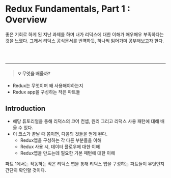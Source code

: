 # Redux Fundamentals, Part 1 : Overview


좋은 기회로 하게 된 지난 과제를 하며 내가 리덕스에 대한 이해가 매우매우 부족하다는 것을 느꼈다.
그래서 리덕스 공식문서를 번역하듯, 하나씩 읽어가며 공부해보고자 한다.

<br/><br/>

***


> #### 💡 무엇을 배울까?
  * Redux는 무엇이며 왜 사용해야하는지
  * Redux app을 구성하는 작은 파트들


## Introduction

- 해당 튜토리얼을 통해 리덕스의 코어 컨셉, 원리 그리고 리덕스 사용 패턴에 대해 배울 수 있다.
- 이 코스가 끝날 때 쯤이면, 다음의 것들을 얻게 된다.
    - Redux앱을 구성하는 각 다른 부분들을 이해
    - Redux 사용 시, 데이터 플로우에 대한 이해
    - Redux앱을 만드는데 필요한 기본 패턴에 대한 이해 


파트 1에서는 작동하는 작은 리덕스 앱을 통해 리덕스 앱을 구성하는 파트들이 무엇인지 간단히 확인할 것이다.


